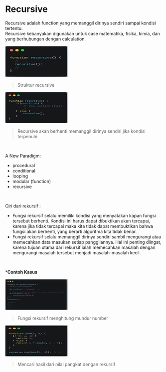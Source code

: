 # Recursive  
Recursive adalah function yang memanggil dirinya sendiri sampai kondisi tertentu.  
Recursive kebanyakan digunakan untuk case matematika, fisika, kimia, dan yang berhubungan dengan calculation.  

<img src="re1.jpeg" width="200" height="100">   

>Struktur recursive

<img src="re2.jpeg" width="200" height="100">  

>Recursive akan berhenti memanggil dirinya sendiri jika kondisi terpenuhi  

</br>

A New Paradigm:  
* procedural  
* conditional  
* looping  
* modular (function)  
* recursive  

</br>  

Ciri dari rekursif :  
* Fungsi rekursif selalu memiliki kondisi yang menyatakan kapan fungsi tersebut berhenti. Kondisi ini harus dapat dibuktikan akan tercapai, karena jika tidak tercapai maka kita tidak dapat membuktikan bahwa fungsi akan berhenti, yang berarti algoritma kita tidak benar.  
* Fungsi rekursif selalu memanggil dirinya sendiri sambil mengurangi atau memecahkan data masukan setiap panggilannya. Hal ini penting diingat, karena tujuan utama dari rekursif ialah memecahkan masalah dengan mengurangi masalah tersebut menjadi masalah-masalah kecil.  

</br>  

***Contoh Kasus** 

<img src="re3.jpeg" width="200" height="100">  

>Fungsi rekursif menghitung mundur number

<img src="re4.jpeg" width="200" height="100">  

>Mencari hasil dari nilai pangkat dengan rekursif